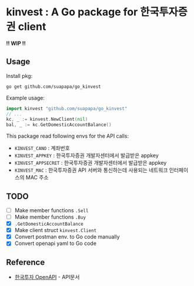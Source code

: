 # kinvest : A Go package for 한국투자증권 client

**!! WIP !!**

## Usage

Install pkg:
```sh
go get github.com/suapapa/go_kinvest
```

Example usage:
```go
import kinvest "github.com/suapapa/go_kinvest"
// ...
kc, _ := kinvest.NewClient(nil)
bal, _ := kc.GetDomesticAccountBalance()
```

This package read following envs for the API calls:
- `KINVEST_CANO` : 계좌번호
- `KINVEST_APPKEY` : 한국투자증권 개발자센터에서 발급받은 appkey
- `KINVEST_APPSECRET` :  한국투자증권 개발자센터에서 발급받은 appkey
- `KINVEST_MAC` : 한국투자증권 API 서버와 통신하는데 사용되는 네트워크 인터페이스의 MAC 주소

## TODO
- [ ] Make member functions `.Sell`
- [ ] Make member functions `.Buy`
- [x] `.GetDomesticAccountBalance`
- [x] Make client struct `kinvest.Client`
- [x] Convert postman env. to Go code manually
- [x] Convert openapi yaml to Go code

## Reference
- [한국투자 OpenAPI](https://apiportal.koreainvestment.com/apiservice) - API문서